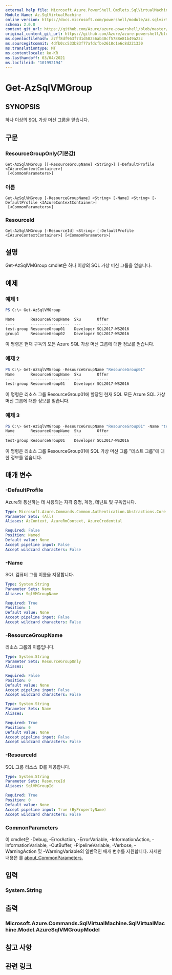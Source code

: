 ```yaml
---
external help file: Microsoft.Azure.PowerShell.Cmdlets.SqlVirtualMachine.dll-Help.xml
Module Name: Az.SqlVirtualMachine
online version: https://docs.microsoft.com/powershell/module/az.sqlvirtualmachine/get-azsqlvmgroup
schema: 2.0.0
content_git_url: https://github.com/Azure/azure-powershell/blob/master/src/SqlVirtualMachine/SqlVirtualMachine/help/Get-AzSqlVMGroup.md
original_content_git_url: https://github.com/Azure/azure-powershell/blob/master/src/SqlVirtualMachine/SqlVirtualMachine/help/Get-AzSqlVMGroup.md
ms.openlocfilehash: a7ff8df963f7d1d58256ab40cf5788e81b49a23c
ms.sourcegitcommit: 4dfb0cc533b83f77afdcfbe2618c1e6c8d221330
ms.translationtype: MT
ms.contentlocale: ko-KR
ms.lasthandoff: 03/04/2021
ms.locfileid: "101992194"
---
```

# Get-AzSqlVMGroup

## SYNOPSIS
하나 이상의 SQL 가상 머신 그룹을 얻습니다.

## 구문

### ResourceGroupOnly(기본값)
```
Get-AzSqlVMGroup [[-ResourceGroupName] <String>] [-DefaultProfile <IAzureContextContainer>]
 [<CommonParameters>]
```

### 이름
```
Get-AzSqlVMGroup [-ResourceGroupName] <String> [-Name] <String> [-DefaultProfile <IAzureContextContainer>]
 [<CommonParameters>]
```

### ResourceId
```
Get-AzSqlVMGroup [-ResourceId] <String> [-DefaultProfile <IAzureContextContainer>] [<CommonParameters>]
```

## 설명
Get-AzSqlVMGroup cmdlet은 하나 이상의 SQL 가상 머신 그룹을 얻습니다.

## 예제

### 예제 1
```powershell
PS C:\> Get-AzSqlVMGroup

Name       ResourceGroupName  Sku       Offer
----       -----------------  ---       -----
test-group ResourceGroup01    Developer SQL2017-WS2016
group1     ResourceGroup02    Developer SQL2017-WS2016
```

이 명령은 현재 구독의 모든 Azure SQL 가상 머신 그룹에 대한 정보를 얻습니다.

### 예제 2
```powershell
PS C:\> Get-AzSqlVMGroup -ResourceGroupName "ResourceGroup01"
Name       ResourceGroupName  Sku       Offer
----       -----------------  ---       -----
test-group ResourceGroup01    Developer SQL2017-WS2016
```

이 명령은 리소스 그룹 ResourceGroup01에 할당된 현재 SQL 모든 Azure SQL 가상 머신 그룹에 대한 정보를 얻습니다.

### 예제 3
```powershell
PS C:\> Get-AzSqlVMGroup -ResourceGroupName "ResourceGroup01" -Name "test-group"
Name       ResourceGroupName  Sku       Offer
----       -----------------  ---       -----
test-group ResourceGroup01    Developer SQL2017-WS2016
```

이 명령은 리소스 그룹 ResourceGroup01에 SQL 가상 머신 그룹 "테스트 그룹"에 대한 정보를 얻습니다.

## 매개 변수

### -DefaultProfile
Azure와 통신하는 데 사용되는 자격 증명, 계정, 테넌트 및 구독입니다.

```yaml
Type: Microsoft.Azure.Commands.Common.Authentication.Abstractions.Core.IAzureContextContainer
Parameter Sets: (All)
Aliases: AzContext, AzureRmContext, AzureCredential

Required: False
Position: Named
Default value: None
Accept pipeline input: False
Accept wildcard characters: False
```

### -Name
SQL 컴퓨터 그룹 이름을 지정합니다.

```yaml
Type: System.String
Parameter Sets: Name
Aliases: SqlVMGroupName

Required: True
Position: 1
Default value: None
Accept pipeline input: False
Accept wildcard characters: False
```

### -ResourceGroupName
리소스 그룹의 이름입니다.

```yaml
Type: System.String
Parameter Sets: ResourceGroupOnly
Aliases:

Required: False
Position: 0
Default value: None
Accept pipeline input: False
Accept wildcard characters: False
```

```yaml
Type: System.String
Parameter Sets: Name
Aliases:

Required: True
Position: 0
Default value: None
Accept pipeline input: False
Accept wildcard characters: False
```

### -ResourceId
SQL 그룹 리소스 ID를 제공합니다.

```yaml
Type: System.String
Parameter Sets: ResourceId
Aliases: SqlVMGroupId

Required: True
Position: 0
Default value: None
Accept pipeline input: True (ByPropertyName)
Accept wildcard characters: False
```

### CommonParameters
이 cmdlet은 -Debug, -ErrorAction, -ErrorVariable, -InformationAction, -InformationVariable, -OutBuffer, -PipelineVariable, -Verbose, -WarningAction 및 -WarningVariable의 일반적인 매개 변수를 지원합니다. 자세한 내용은 를 [about_CommonParameters.](http://go.microsoft.com/fwlink/?LinkID=113216)

## 입력

### System.String

## 출력

### Microsoft.Azure.Commands.SqlVirtualMachine.SqlVirtualMachine.Model.AzureSqlVMGroupModel

## 참고 사항

## 관련 링크
